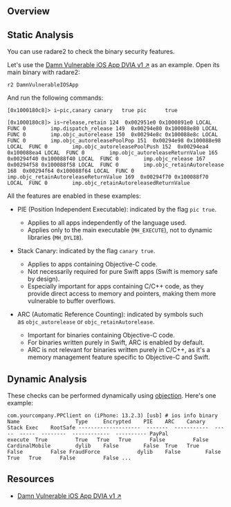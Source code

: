## Overview

## Static Analysis

You can use radare2 to check the binary security features.

Let's use the [Damn Vulnerable iOS App DVIA v1 ↗](https://github.com/prateek147/DVIA/) as an example. Open its main binary with radare2:

`r2 DamnVulnerableIOSApp`

And run the following commands:

`[0x1000180c8]> i~pic,canary canary   true pic      true`

`[0x1000180c8]> is~release,retain 124  0x002951e0 0x1000891e0 LOCAL  FUNC 0        imp.dispatch_release 149  0x00294e80 0x100088e80 LOCAL  FUNC 0        imp.objc_autorelease 150  0x00294e8c 0x100088e8c LOCAL  FUNC 0        imp.objc_autoreleasePoolPop 151  0x00294e98 0x100088e98 LOCAL  FUNC 0        imp.objc_autoreleasePoolPush 152  0x00294ea4 0x100088ea4 LOCAL  FUNC 0        imp.objc_autoreleaseReturnValue 165  0x00294f40 0x100088f40 LOCAL  FUNC 0        imp.objc_release 167  0x00294f58 0x100088f58 LOCAL  FUNC 0        imp.objc_retainAutorelease 168  0x00294f64 0x100088f64 LOCAL  FUNC 0        imp.objc_retainAutoreleaseReturnValue 169  0x00294f70 0x100088f70 LOCAL  FUNC 0        imp.objc_retainAutoreleasedReturnValue`

All the features are enabled in these examples:

- PIE (Position Independent Executable): indicated by the flag `pic true`.
    
    - Applies to all apps independently of the language used.
    - Applies only to the main executable (`MH_EXECUTE`), not to dynamic libraries (`MH_DYLIB`).
- Stack Canary: indicated by the flag `canary true`.
    
    - Applies to apps containing Objective-C code.
    - Not necessarily required for pure Swift apps (Swift is memory safe by design).
    - Especially important for apps containing C/C++ code, as they provide direct access to memory and pointers, making them more vulnerable to buffer overflows.
- ARC (Automatic Reference Counting): indicated by symbols such as `objc_autorelease` or `objc_retainAutorelease`.
    
    - Important for binaries containing Objective-C code.
    - For binaries written purely in Swift, ARC is enabled by default.
    - ARC is not relevant for binaries written purely in C/C++, as it's a memory management feature specific to Objective-C and Swift.

## Dynamic Analysis

These checks can be performed dynamically using [objection](https://mas.owasp.org/MASTG/Tools/0x08a-Testing-Tools#objection). Here's one example:

`com.yourcompany.PPClient on (iPhone: 13.2.3) [usb] # ios info binary Name                  Type     Encrypted    PIE    ARC    Canary    Stack Exec    RootSafe --------------------  -------  -----------  -----  -----  --------  ------------  ---------- PayPal                execute  True         True   True   True      False         False CardinalMobile        dylib    False        False  True   True      False         False FraudForce            dylib    False        False  True   True      False         False ...`

## Resources

- [Damn Vulnerable iOS App DVIA v1 ↗](https://github.com/prateek147/DVIA/)